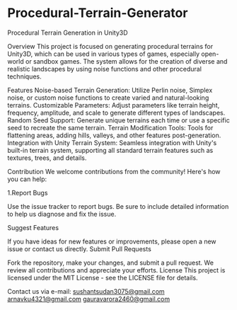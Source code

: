 # Procedural-Terrain-Generator
Procedural Terrain Generation in Unity3D

Overview
This project is focused on generating procedural terrains for Unity3D, which can be used in various types of games, especially open-world or sandbox games. The system allows for the creation of diverse and realistic landscapes by using noise functions and other procedural techniques.


Features
Noise-based Terrain Generation: Utilize Perlin noise, Simplex noise, or custom noise functions to create varied and natural-looking terrains.
Customizable Parameters: Adjust parameters like terrain height, frequency, amplitude, and scale to generate different types of landscapes.
Random Seed Support: Generate unique terrains each time or use a specific seed to recreate the same terrain.
Terrain Modification Tools: Tools for flattening areas, adding hills, valleys, and other features post-generation.
Integration with Unity Terrain System: Seamless integration with Unity's built-in terrain system, supporting all standard terrain features such as textures, trees, and details.


Contribution
We welcome contributions from the community! Here's how you can help:

1.Report Bugs

Use the issue tracker to report bugs. Be sure to include detailed information to help us diagnose and fix the issue.

Suggest Features

If you have ideas for new features or improvements, please open a new issue or contact us directly.
Submit Pull Requests

Fork the repository, make your changes, and submit a pull request. We review all contributions and appreciate your efforts.
License
This project is licensed under the MIT License - see the LICENSE file for details.

Contact us via e-mail:
sushantsudan3075@gmail.com 
arnavku4321@gmail.com
gauravarora2460@gmail.com
